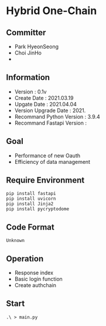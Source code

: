 # Hybrid One-Chain

## Committer
- Park HyeonSeong
- Choi JinHo
- 

## Information
- Version : 0.1v
- Create Date : 2021.03.19
- Upgate Date : 2021.04.04
- Version Upgrade Date : 2021.
- Recommand Python Version : 3.9.4
- Recommand Fastapi Version : 

## Goal
- Performance of new Oauth
- Efficiency of data management

## Require Environment
```
pip install fastapi
pip install uvicorn
pip install Jinja2
pip install pycryptodome
```

## Code Format
``` Unknown ```

## Operation
- Response index
- Basic login function
- Create authchain

## Start
```
.\ > main.py
```